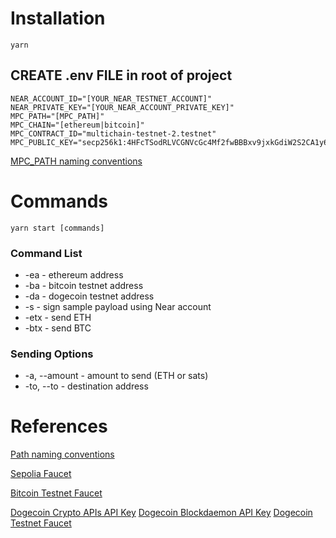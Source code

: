 # Installation

`yarn`

## CREATE .env FILE in root of project

```
NEAR_ACCOUNT_ID="[YOUR_NEAR_TESTNET_ACCOUNT]"
NEAR_PRIVATE_KEY="[YOUR_NEAR_ACCOUNT_PRIVATE_KEY]"
MPC_PATH="[MPC_PATH]"
MPC_CHAIN="[ethereum|bitcoin]"
MPC_CONTRACT_ID="multichain-testnet-2.testnet"
MPC_PUBLIC_KEY="secp256k1:4HFcTSodRLVCGNVcGc4Mf2fwBBBxv9jxkGdiW2S2CA1y6UpVVRWKj6RX7d7TDt65k2Bj3w9FU4BGtt43ZvuhCnNt"
```

[MPC_PATH naming conventions](https://github.com/near/near-fastauth-wallet/blob/dmd/chain_sig_docs/docs/chain_signature_api.org)

# Commands

`yarn start [commands]`

### Command List

- -ea - ethereum address
- -ba - bitcoin testnet address
- -da - dogecoin testnet address
- -s - sign sample payload using Near account
- -etx - send ETH
- -btx - send BTC

### Sending Options

- -a, --amount - amount to send (ETH or sats)
- -to, --to - destination address

# References

[Path naming conventions](https://github.com/near/near-fastauth-wallet/blob/dmd/chain_sig_docs/docs/chain_signature_api.org)

[Sepolia Faucet](https://sepolia-faucet.pk910.de/)

[Bitcoin Testnet Faucet](https://faucet.triangleplatform.com/bitcoin/testnet)

[Dogecoin Crypto APIs API Key](https://my.cryptoapis.io/)
[Dogecoin Blockdaemon API Key](https://app.blockdaemon.com/ubiquity/connect)
[Dogecoin Testnet Faucet](https://shibe.technology/)
